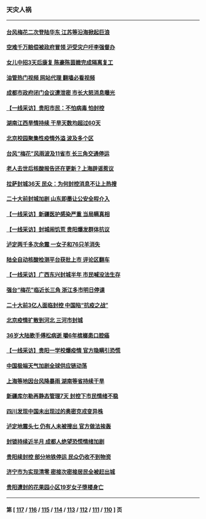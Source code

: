### 天灾人祸
---
#### [台风梅花二次登陆华东 江苏等沿海掀起巨浪](../../pages/ncid280/n13825356.md?09152045) 
#### [空难千万赔偿被政府冒领 沪受灾户吁李强督办](../../pages/ncid280/n13824933.md?09152045) 
#### [女儿中招3天后康复 陈豪陈茵媺完成隔离复工](../../pages/ncid280/n13825212.md?09152045) 
#### [油管热门视频 网站代理 翻墙必看视频](http://209.222.30.114:81/youtube.html?09152045)
#### [成都市政府闭门会议遭泄密 市长大怒消息曝光](../../pages/ncid280/n13825158.md?09152045) 
#### [【一线采访】贵阳市民：不怕病毒 怕封控](../../pages/ncid280/n13824806.md?09152045) 
#### [湖南江西旱情持续 干旱天数均超过60天](../../pages/ncid280/n13824875.md?09152045) 
#### [北京校园聚集性疫情外溢 波及多个区](../../pages/ncid280/n13824535.md?09152045) 
#### [台风“梅花”风雨波及11省市 长三角交通停运](../../pages/ncid280/n13824511.md?09152045) 
#### [老人去世后核酸报告还在更新？上海辟谣惹议](../../pages/ncid280/n13824106.md?09152045) 
#### [拉萨封城36天 民众：为何封控消息不让上热搜](../../pages/ncid280/n13824404.md?09152045) 
#### [二十大前封城加剧 山东即墨让公安全程介入](../../pages/ncid280/n13824364.md?09152045) 
#### [【一线采访】新疆医护感染严重 当局瞒真相](../../pages/ncid280/n13823954.md?09152045) 
#### [【一线采访】封城闹饥荒 贵阳爆发群体抗议](../../pages/ncid280/n13824007.md?09152045) 
#### [泸定两千多次余震 一女子和76只羊消失](../../pages/ncid280/n13824005.md?09152045) 
#### [陆全自动核酸检测平台获批上市 评论区翻车](../../pages/ncid280/n13823962.md?09152045) 
#### [【一线采访】广西东兴封城半年 市民喊没法生存](../../pages/ncid280/n13823902.md?09152045) 
#### [强台“梅花”临近长三角 浙江多市明日停课](../../pages/ncid280/n13823686.md?09152045) 
#### [二十大前3亿人面临封控 中国陷“抗疫之战”](../../pages/ncid280/n13823735.md?09152045) 
#### [北京疫情扩散到河北 三河市封城](../../pages/ncid280/n13823641.md?09152045) 
#### [36岁大陆歌手傅松病逝 嚼6年槟榔患口腔癌](../../pages/ncid280/n13823547.md?09152045) 
#### [【一线采访】贵阳一学校爆疫情 官方隐瞒引恐慌](../../pages/ncid280/n13823203.md?09152045) 
#### [中国极端天气加剧全球供应链动荡](../../pages/ncid280/n13823381.md?09152045) 
#### [上海等地因台风降暴雨 湖南等省持续干旱](../../pages/ncid280/n13823148.md?09152045) 
#### [新疆库尔勒再静态管理7天 封控下市民情绪不稳](../../pages/ncid280/n13823198.md?09152045) 
#### [四川发现中国未出现过的奥密克戎变异株](../../pages/ncid280/n13823062.md?09152045) 
#### [泸定地震头七 仍有人未被搜出 官方做法挨轰](../../pages/ncid280/n13822968.md?09152045) 
#### [封锁持续近半月 成都人绝望恐慌情绪加剧](../../pages/ncid280/n13823022.md?09152045) 
#### [贵阳续封控 部分地铁停运 民众仍收不到物资](../../pages/ncid280/n13822917.md?09152045) 
#### [济宁市为实现清零 密接次密接居民全被赶出城](../../pages/ncid280/n13822740.md?09152045) 
#### [贵阳遭封的花果园小区19岁女子堕楼身亡](../../pages/ncid280/n13822482.md?09152045) 

---
#### 第 [ [117](./117.md?09152045) / [116](./116.md?09152045) / [115](./115.md?09152045) / [114](./114.md?09152045) / [113](./113.md?09152045) / [112](./112.md?09152045) / [111](./111.md?09152045) / [110](./110.md?09152045) ] 页
